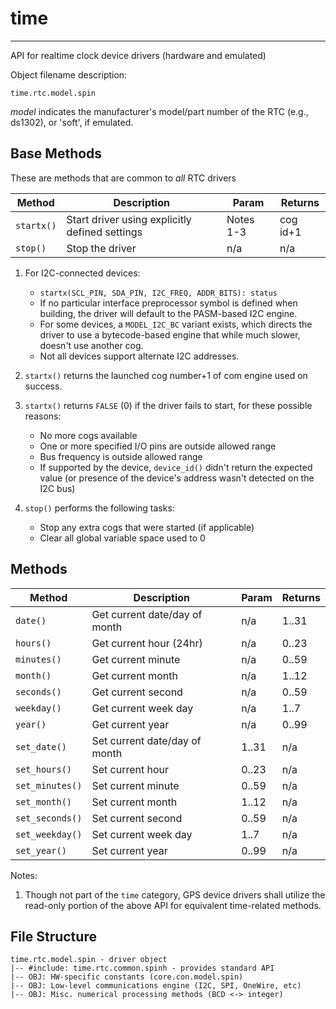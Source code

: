 # time
------

API for realtime clock device drivers (hardware and emulated)

Object filename description:

`time.rtc.model.spin`

_model_ indicates the manufacturer's model/part number of the RTC (e.g., ds1302), or 'soft',
if emulated.

## Base Methods

These are methods that are common to _all_ RTC drivers

| Method          | Description                                      | Param     | Returns        |
| --------------- | ------------------------------------------------ | --------- | -------------- |
| `startx()`      | Start driver using explicitly defined settings   | Notes 1-3 | cog id+1       |
| `stop()`        | Stop the driver                                  | n/a       | n/a            |

1. For I2C-connected devices:
	* `startx(SCL_PIN, SDA_PIN, I2C_FREQ, ADDR_BITS): status`
	* If no particular interface preprocessor symbol is defined when building, the driver will
default to the PASM-based I2C engine.
	* For some devices, a `MODEL_I2C_BC` variant exists, which directs the driver to use a
bytecode-based engine that while much slower, doesn't use another cog.
	* Not all devices support alternate I2C addresses.

2. `startx()` returns the launched cog number+1 of com engine used on success.

3. `startx()` returns `FALSE` (0) if the driver fails to start, for these possible reasons:
	* No more cogs available
	* One or more specified I/O pins are outside allowed range
	* Bus frequency is outside allowed range
	* If supported by the device, `device_id()` didn't return the expected value
(or presence of the device's address wasn't detected on the I2C bus)

4. `stop()` performs the following tasks:
	* Stop any extra cogs that were started (if applicable)
	* Clear all global variable space used to 0

## Methods

| Method          | Description                   | Param  | Returns |
| --------------- | ----------------------------- | ------ | ------- |
| `date()`        | Get current date/day of month | n/a    | 1..31   |
| `hours()`       | Get current hour (24hr)       | n/a    | 0..23   |
| `minutes()`     | Get current minute            | n/a    | 0..59   |
| `month()`       | Get current month             | n/a    | 1..12   |
| `seconds()`     | Get current second            | n/a    | 0..59   |
| `weekday()`     | Get current week day          | n/a    | 1..7    |
| `year()`        | Get current year              | n/a    | 0..99   |
| `set_date()`    | Set current date/day of month | 1..31  | n/a     |
| `set_hours()`   | Set current hour              | 0..23  | n/a     |
| `set_minutes()` | Set current minute            | 0..59  | n/a     |
| `set_month()`   | Set current month             | 1..12  | n/a     |
| `set_seconds()` | Set current second            | 0..59  | n/a     |
| `set_weekday()` | Set current week day          | 1..7   | n/a     |
| `set_year()`    | Set current year              | 0..99  | n/a     |

Notes:

1. Though not part of the `time` category, GPS device drivers shall utilize the read-only portion
of the above API for equivalent time-related methods.


## File Structure

```spin
time.rtc.model.spin - driver object
|-- #include: time.rtc.common.spinh - provides standard API
|-- OBJ: HW-specific constants (core.con.model.spin)
|-- OBJ: Low-level communications engine (I2C, SPI, OneWire, etc)
|-- OBJ: Misc. numerical processing methods (BCD <-> integer)
```

